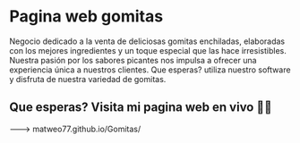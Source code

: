 # Pagina web gomitas 
Negocio dedicado a la venta de deliciosas gomitas enchiladas, elaboradas con los mejores ingredientes y un toque especial que las hace irresistibles. Nuestra pasión por los sabores picantes nos impulsa a ofrecer una experiencia única a nuestros clientes. Que esperas? utiliza nuestro software y disfruta de nuestra variedad de gomitas.


## **Que esperas? Visita mi pagina web en vivo 👀🎇**

--->  matweo77.github.io/Gomitas/ 


